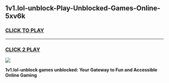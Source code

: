 
## 1v1.lol-unblock-Play-Unblocked-Games-Online-5xv6k
<h3>
<a href="https://premium76.site?title=1v1.lol-unblock&ref=25A">CLICK TO PLAY</a></h3>
<hr>

<h3>
<a href="https://premium76.site?title=1v1.lol-unblock&ref=25A">CLICK 2 PLAY</a>
  
</h3>

<a href="https://premium76.site?title=1v1.lol-unblock&ref=25A"><img src="https://clearcache.store/games.png"></a>


**1v1.lol-unblock games unblocked: Your Gateway to Fun and Accessible Online Gaming**
